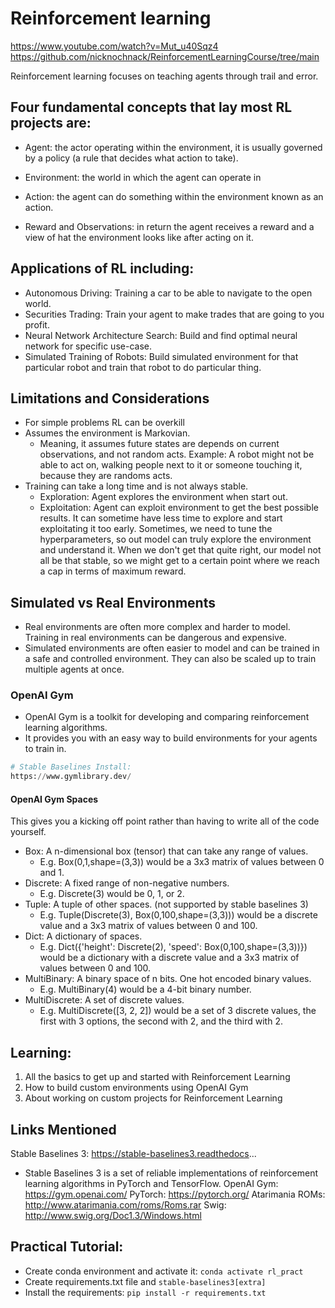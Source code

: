 # Reinforcement learning

https://www.youtube.com/watch?v=Mut_u40Sqz4
https://github.com/nicknochnack/ReinforcementLearningCourse/tree/main

Reinforcement learning focuses on teaching agents through trail and error.

## Four fundamental concepts that lay most RL projects are:

- Agent: the actor operating within the environment, it is usually governed by a policy (a rule that decides what action to take).

- Environment: the world in which the agent can operate in

- Action: the agent can do something within the environment known as an action.

- Reward and Observations: in return the agent receives a reward and a view of hat the environment looks like after acting on it.

## Applications of RL including:

- Autonomous Driving: Training a car to be able to navigate to the open world.
- Securities Trading: Train your agent to make trades that are going to you profit.
- Neural Network Architecture Search: Build and find optimal neural network for specific use-case.
- Simulated Training of Robots: Build simulated environment for that particular robot and train that robot to do particular thing.

## Limitations and Considerations

- For simple problems RL can be overkill
- Assumes the environment is Markovian.
  - Meaning, it assumes future states are depends on current observations, and not random acts.
    Example: A robot might not be able to act on, walking people next to it or someone touching it, because they are randoms acts.
- Training can take a long time and is not always stable.
  - Exploration: Agent explores the environment when start out.
  - Exploitation: Agent can exploit environment to get the best possible results.
    It can sometime have less time to explore and start exploitating it too early. Sometimes, we need to tune the hyperparameters, so out model can truly explore the environment and understand it.
    When we don't get that quite right, our model not all be that stable, so we might get to a certain point where we reach a cap in terms of maximum reward.


## Simulated vs Real Environments
- Real environments are often more complex and harder to model. Training in real environments can be dangerous and expensive.
- Simulated environments are often easier to model and can be trained in a safe and controlled environment. They can also be scaled up to train multiple agents at once.

### OpenAI Gym
- OpenAI Gym is a toolkit for developing and comparing reinforcement learning algorithms.
- It provides you with an easy way to build environments for your agents to train in.
```python
# Stable Baselines Install:
https://www.gymlibrary.dev/
```

#### OpenAI Gym Spaces
This gives you a kicking off point rather than having to write all of the code yourself.
- Box: A n-dimensional box (tensor) that can take any range of values.
  - E.g. Box(0,1,shape=(3,3)) would be a 3x3 matrix of values between 0 and 1.
- Discrete: A fixed range of non-negative numbers.
  - E.g. Discrete(3) would be 0, 1, or 2.
- Tuple: A tuple of other spaces. (not supported by stable baselines 3)
  - E.g. Tuple(Discrete(3), Box(0,100,shape=(3,3))) would be a discrete value and a 3x3 matrix of values between 0 and 100.
- Dict: A dictionary of spaces.
  - E.g. Dict({'height': Discrete(2), 'speed': Box(0,100,shape=(3,3))}) would be a dictionary with a discrete value and a 3x3 matrix of values between 0 and 100.
- MultiBinary: A binary space of n bits. One hot encoded binary values.
  - E.g. MultiBinary(4) would be a 4-bit binary number.
- MultiDiscrete: A set of discrete values.
  - E.g. MultiDiscrete([3, 2, 2]) would be a set of 3 discrete values, the first with 3 options, the second with 2, and the third with 2.









## Learning:

1. All the basics to get up and started with Reinforcement Learning
2. How to build custom environments using OpenAI Gym
3. About working on custom projects for Reinforcement Learning

## Links Mentioned

Stable Baselines 3: https://stable-baselines3.readthedocs...
  - Stable Baselines 3 is a set of reliable implementations of reinforcement learning algorithms in PyTorch and TensorFlow.
OpenAI Gym: https://gym.openai.com/
PyTorch: https://pytorch.org/
Atarimania ROMs: http://www.atarimania.com/roms/Roms.rar
Swig: http://www.swig.org/Doc1.3/Windows.html



## Practical Tutorial:

- Create conda environment and activate it: `conda activate rl_pract`
- Create requirements.txt file and `stable-baselines3[extra]`
- Install the requirements: `pip install -r requirements.txt`


